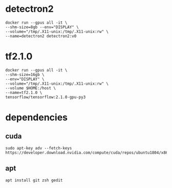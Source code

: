 # detectron2
    docker run --gpus all -it \
    --shm-size=8gb --env="DISPLAY" \
    --volume="/tmp/.X11-unix:/tmp/.X11-unix:rw" \
    --name=detectron2 detectron2:v0
    
# tf2.1.0
    docker run --gpus all -it \
    --shm-size=16gb \
    --env="DISPLAY" \
    --volume="/tmp/.X11-unix:/tmp/.X11-unix:rw" \
    --volume $HOME:/host \
    --name=tf2.1.0 \
    tensorflow/tensorflow:2.1.0-gpu-py3

# dependencies
## cuda
    sudo apt-key adv --fetch-keys https://developer.download.nvidia.com/compute/cuda/repos/ubuntu1804/x86_64/3bf863cc.pub 
## apt
    apt install git zsh gedit
